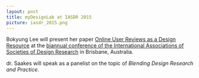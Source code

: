 ```yaml
---
layout: post
title: myDesignLab at IASDR 2015
picture: iasdr_2015.png
---
```

Bokyung Lee will present her paper [Online User Reviews as a Design Resource](/projects/user_review_analysis) at the [biannual conference of the International Associations of Societies of Design Research](http://iasdr.org) in Brisbane, Australia.

dr. Saakes will speak as a panelist on the topic of *Blending Design Research and Practice*.
